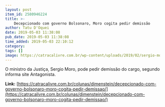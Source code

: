```yaml
---
layout: post
item_id: 2580946224
title: >-
    Decepcionado com governo Bolsonaro, Moro cogita pedir demissão
author: Tatu D'Oquei
date: 2019-05-03 11:38:08
pub_date: 2019-05-03 11:38:08
time_added: 2019-05-03 22:10:12
category: 
tags: []
image: https://catracalivre.com.br/wp-content/uploads/2019/02/sergio-moro-1-600x400.jpg
---
```


O ministro da Justiça, Sergio Moro, pode pedir demissão do cargo, segundo informa site Antagonista.

**Link:** [https://catracalivre.com.br/colunas/dimenstein/decepcionado-com-governo-bolsonaro-moro-cogita-pedir-demissao/](https://catracalivre.com.br/colunas/dimenstein/decepcionado-com-governo-bolsonaro-moro-cogita-pedir-demissao/)

